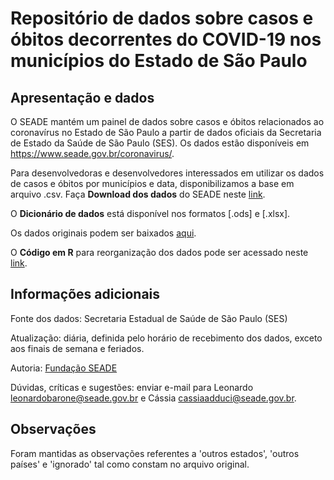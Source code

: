 # Repositório de dados sobre casos e óbitos decorrentes do COVID-19 nos municípios do Estado de São Paulo

## Apresentação e dados

O SEADE mantém um painel de dados sobre casos e óbitos relacionados ao coronavírus no Estado de São Paulo a partir de dados oficiais da Secretaria de Estado da Saúde de São Paulo (SES). Os dados estão disponíveis em https://www.seade.gov.br/coronavirus/.

Para desenvolvedoras e desenvolvedores interessados em utilizar os dados de casos e óbitos por municípios e data, disponibilizamos a base em arquivo .csv. Faça **Download dos dados** do SEADE neste [link](https://raw.githubusercontent.com/seade-R/dados-covid-sp/master/data/dados_covid_sp.csv).

O **Dicionário de dados** está disponível nos formatos [.ods] e [.xlsx].

Os dados originais podem ser baixados [aqui](https://github.com/seade-R/dados-covid-sp/blob/master/data/Municipios%20informacoes%20dia.xlsx).

O **Código em R** para reorganização dos dados pode ser acessado neste [link](https://github.com/seade-R/dados-covid-sp/blob/master/R/dados_covid_sp.R).

## Informações adicionais

Fonte dos dados: Secretaria Estadual de Saúde de São Paulo (SES)

Atualização: diária, definida pelo horário de recebimento dos dados, exceto aos finais de semana e feriados.

Autoria: [Fundação SEADE](https://www.seade.gov.br/)

Dúvidas, críticas e sugestões: enviar e-mail para Leonardo [leonardobarone@seade.gov.br](leonardobarone@seade.gov.br) e Cássia [cassiaadduci@seade.gov.br](cassiaadduci@seade.gov.br).

## Observações

Foram mantidas as observações referentes a 'outros estados', 'outros países' e 'ignorado' tal como constam no arquivo original.